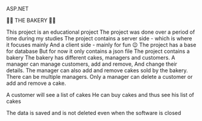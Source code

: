 ASP.NET 
 
🍰🧁 THE BAKERY 🧁🍰

This project is an educational project
The project was done over a period of time during my studies
The project contains a server side - which is where it focuses mainly
And a client side - mainly for fun 😉
The project has a base for database 
But for now it only contains a json file
The project contains a bakery
The bakery has different cakes, managers and customers.
A manager can manage customers, add and remove,
And change their details.
The manager can also add and remove cakes sold by the bakery.
There can be multiple managers.
Only a manager can delete a customer or add and remove a cake.

A customer will see a list of cakes
He can buy cakes and thus see his list of cakes

The data is saved and is not deleted even when the software is closed
